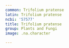 ```yaml
---
common: Trifolium pratense
latin: Trifolium pratense
ncbi: '57577'
title: Trifolium pratense
group: Plants and Fungi
image: .na.character

---
```

